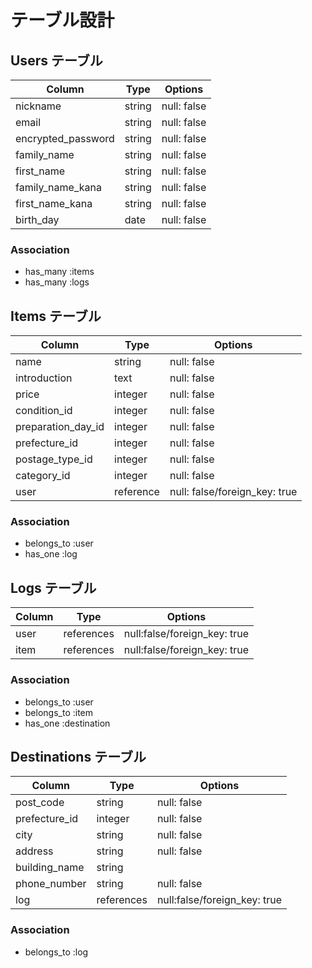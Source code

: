 # テーブル設計

## Users テーブル

| Column             | Type    | Options                   |
| ------------------ | --------| ------------------------- |
| nickname           | string  | null: false               |
| email              | string  | null: false               |
| encrypted_password | string  | null: false               |
| family_name        | string  | null: false               |
| first_name         | string  | null: false               |
| family_name_kana   | string  | null: false               |
| first_name_kana    | string  | null: false               |
| birth_day          | date    | null: false               |

### Association

- has_many :items
- has_many :logs

## Items テーブル

| Column             | Type      | Options                       |
| ------------------ | --------- | ----------------------------- |
| name               | string    | null: false                   |
| introduction       | text      | null: false                   |
| price              | integer   | null: false                   |
| condition_id       | integer   | null: false                   |
| preparation_day_id | integer   | null: false                   |
| prefecture_id      | integer   | null: false                   |
| postage_type_id    | integer   | null: false                   |
| category_id        | integer   | null: false                   |
| user               | reference | null: false/foreign_key: true |

### Association

- belongs_to :user
- has_one :log


## Logs テーブル

| Column             | Type       | Options                      |
| ------------------ | ---------- | ---------------------------- |
| user               | references | null:false/foreign_key: true |
| item               | references | null:false/foreign_key: true |


### Association

- belongs_to :user
- belongs_to :item
- has_one :destination

## Destinations テーブル

| Column             | Type       | Options                      |
| ------------------ | ---------- | ---------------------------- |
| post_code          | string     | null: false                  |
| prefecture_id      | integer    | null: false                  |
| city               | string     | null: false                  |
| address            | string     | null: false                  |
| building_name      | string     |                              |
| phone_number       | string     | null: false                  |
| log                | references | null:false/foreign_key: true |

### Association

- belongs_to :log